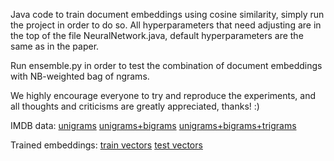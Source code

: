 Java code to train document embeddings using cosine similarity, simply run the project in order to do so. All hyperparameters that need adjusting are in the top of the file NeuralNetwork.java, default hyperparameters are the same as in the paper.

Run ensemble.py in order to test the combination of document embeddings with NB-weighted bag of ngrams.

We highly encourage everyone to try and reproduce the experiments, and all thoughts and criticisms are greatly appreciated, thanks! :)

IMDB data:
[unigrams](https://drive.google.com/file/d/1qxueBhd7WTBP58ZOdDL5K1DB0Sj2o5bZ/view?usp=sharing)
[unigrams+bigrams](https://drive.google.com/file/d/1tou6u3-PHE-ZQAU43rhgmD_8BfJ0QLl1/view?usp=sharing)
[unigrams+bigrams+trigrams](https://drive.google.com/file/d/1GDttGJrnZh370Y0KNMbAMfRNU50La07R/view?usp=sharing)


Trained embeddings:
[train vectors](https://drive.google.com/file/d/1a-eOTfKXXqUpM19GepIxkZxI4N8ESSBJ/view?usp=sharing)
[test vectors](https://drive.google.com/file/d/1GFpVVrA1AlXBsWVx2McOnlAWyNm47TCI/view?usp=sharing)
